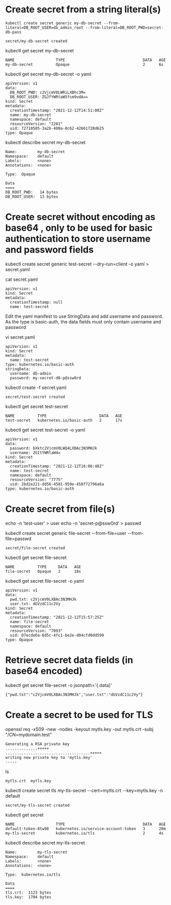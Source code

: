 
# Create secret from a string literal(s)

`kubectl create secret generic my-db-secret --from-literal=DB_ROOT_USER=db_admin_root --from-literal=DB_ROOT_PWD=secret-db-pass`
```
secret/my-db-secret created
```


kubectl get secret my-db-secret
```
NAME                  TYPE                                  DATA   AGE
my-db-secret          Opaque                                2      6s
```

kubectl get secret my-db-secret -o yaml
```
apiVersion: v1
data:
  DB_ROOT_PWD: c2VjcmV0LWRiLXBhc3M=
  DB_ROOT_USER: ZGJfYWRtaW5fcm9vdA==
kind: Secret
metadata:
  creationTimestamp: "2021-12-12T14:51:08Z"
  name: my-db-secret
  namespace: default
  resourceVersion: "2281"
  uid: 72710505-3a2b-400a-8c62-42661728d625
type: Opaque
```

kubectl describe secret my-db-secret
```
Name:         my-db-secret
Namespace:    default
Labels:       <none>
Annotations:  <none>

Type:  Opaque

Data
====
DB_ROOT_PWD:   14 bytes
DB_ROOT_USER:  13 bytes
```
  
  
# Create secret without encoding as base64 , only to be used for basic authentication to store username and password fields
  
kubectl create secret generic test-secret --dry-run=client -o yaml > secret.yaml
  
cat secret.yaml
```
apiVersion: v1
kind: Secret
metadata:
  creationTimestamp: null
  name: test-secret
```  
Edit the yaml manifest to use StringData and add username and password. As the type is basic-auth, the data fields must only contain  username and password

vi secret.yaml

```  
apiVersion: v1
kind: Secret
metadata:
  name: test-secret
type: kubernetes.io/basic-auth
stringData:
  username: db-admin
  password: my-secret-d8-p@ssw0rd
```
kubectl create -f secret.yaml
```
secret/test-secret created
```
kubectl get secret test-secret
```
NAME          TYPE                       DATA   AGE
test-secret   kubernetes.io/basic-auth   2      17s
```

kubectl get secret test-secret -o yaml
```
apiVersion: v1
data:
  password: bXktc2VjcmV0LWQ4LXBAc3N3MHJk
  username: ZGItYWRtaW4=
kind: Secret
metadata:
  creationTimestamp: "2021-12-12T16:06:48Z"
  name: test-secret
  namespace: default
  resourceVersion: "7775"
  uid: 2bd2e221-dd56-4581-959e-458f72796a6a
type: kubernetes.io/basic-auth
```
 
# Create secret from file(s)
echo -n 'test-user' > user
echo -n 'secret-p@ssw0rd' > passwd

kubectl create secret generic file-secret --from-file=user --from-file=passwd
```
secret/file-secret created
```

kubectl get secret file-secret
```
NAME          TYPE     DATA   AGE
file-secret   Opaque   2      18s
```

kubectl get secret file-secret -o yaml
```
apiVersion: v1
data:
  pwd.txt: c2VjcmV0LXBAc3N3MHJk
  user.txt: dGVzdC11c2Vy
kind: Secret
metadata:
  creationTimestamp: "2021-12-12T15:57:25Z"
  name: file-secret
  namespace: default
  resourceVersion: "7093"
  uid: 07ecde6a-6d5c-4fc1-be2e-d04cfd0dd599
type: Opaque
```

# Retrieve secret data fields (in base64 encoded)
  
kubectl get secret file-secret -o jsonpath='{.data}'
```
{"pwd.txt":"c2VjcmV0LXBAc3N3MHJk","user.txt":"dGVzdC11c2Vy"}
```

# Create a secret to be used for TLS

openssl req -x509 -new -nodes -keyout mytls.key -out mytls.crt -subj "/CN=mydomain.test"
```
Generating a RSA private key
..............+++++
.....................................+++++
writing new private key to 'mytls.key'
-----
```

ls
```
mytls.crt  mytls.key 
```

kubectl create secret tls my-tls-secret --cert=mytls.crt --key=mytls.key -n default
```
secret/my-tls-secret created
```

kubectl get secret
```
NAME                  TYPE                                  DATA   AGE
default-token-8tw98   kubernetes.io/service-account-token   3      20m
my-tls-secret         kubernetes.io/tls                     2      4s
```

kubectl describe secret my-tls-secret
```
Name:         my-tls-secret
Namespace:    default
Labels:       <none>
Annotations:  <none>

Type:  kubernetes.io/tls

Data
====
tls.crt:  1123 bytes
tls.key:  1704 bytes
``` 
  
  
